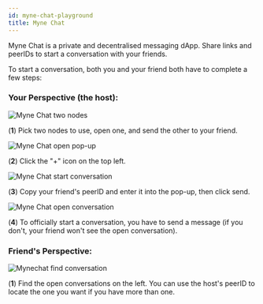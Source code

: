 ```yaml
---
id: myne-chat-playground
title: Myne Chat
---
```


Myne Chat is a private and decentralised messaging dApp. Share links and peerIDs to start a conversation with your friends.

To start a conversation, both you and your friend both have to complete a few steps:

### Your Perspective (the host):

![Myne Chat two nodes](/img/dapps/playground-two%20nodes.png)

(**1**) Pick two nodes to use, open one, and send the other to your friend.

![Myne Chat open pop-up](/img/dapps/mynechat-plus-circled.png)

(**2**) Click the "+" icon on the top left.

![Myne Chat start conversation](/img/dapps/myne-chat-pop-up.png)

(**3**) Copy your friend's peerID and enter it into the pop-up, then click send.

![Myne Chat open conversation](/img/dapps/mynechat-sent-message.png)

(**4**) To officially start a conversation, you have to send a message (if you don't, your friend won't see the open conversation).

### Friend's Perspective:

![Mynechat find conversation](/img/dapps/myne-chat-open-conversations.png)

(**1**) Find the open conversations on the left. You can use the host's peerID to locate the one you want if you have more than one.

